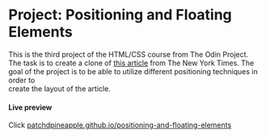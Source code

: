 # Project: Positioning and Floating Elements

This is the third project of the HTML/CSS course from The Odin Project.\
The task is to create a clone of [this article](https://www.nytimes.com/2014/03/18/science/space/detection-of-waves-in-space-buttresses-landmark-theory-of-big-bang.html?_r=0) from The New York Times.
The goal of the project is to be able to utilize different positioning techniques in order to\
create the layout of the article.

#### Live preview

Click [patchdpineapple.github.io/positioning-and-floating-elements](patchdpineapple.github.io/positioning-and-floating-elements)
